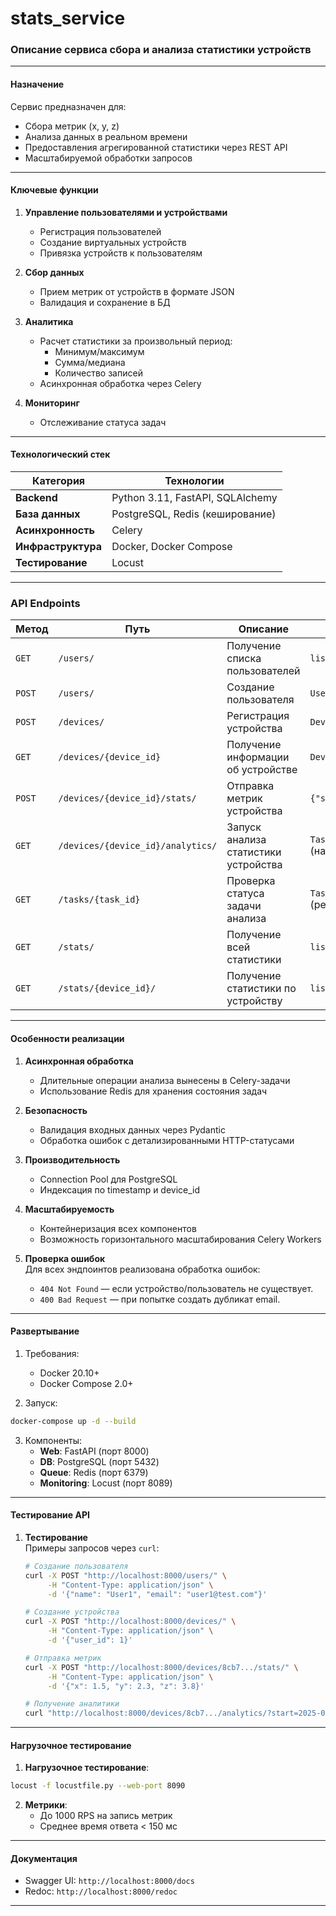 # stats_service

### Описание сервиса сбора и анализа статистики устройств

---

#### **Назначение**  
Сервис предназначен для:  
- Сбора метрик (x, y, z)
- Анализа данных в реальном времени  
- Предоставления агрегированной статистики через REST API  
- Масштабируемой обработки запросов  

---

#### **Ключевые функции**  
1. **Управление пользователями и устройствами**  
   - Регистрация пользователей  
   - Создание виртуальных устройств  
   - Привязка устройств к пользователям  

2. **Сбор данных**  
   - Прием метрик от устройств в формате JSON  
   - Валидация и сохранение в БД  

3. **Аналитика**  
   - Расчет статистики за произвольный период:  
     - Минимум/максимум  
     - Сумма/медиана  
     - Количество записей  
   - Асинхронная обработка через Celery  

4. **Мониторинг**  
   - Отслеживание статуса задач  

---

#### **Технологический стек**  
| Категория       | Технологии                          |
|-----------------|-------------------------------------|
| **Backend**     | Python 3.11, FastAPI, SQLAlchemy    |
| **База данных** | PostgreSQL, Redis (кеширование)     |
| **Асинхронность** | Celery                            |
| **Инфраструктура** | Docker, Docker Compose           |
| **Тестирование**  | Locust                            |

---

### **API Endpoints**  

| Метод   | Путь                            | Описание                                  | Ответ                          |
|---------|---------------------------------|-------------------------------------------|--------------------------------|
| `GET`   | `/users/`                       | Получение списка пользователей            | `list[UserOut]`                |
| `POST`  | `/users/`                       | Создание пользователя                     | `UserOut`                      |
| `POST`  | `/devices/`                     | Регистрация устройства                    | `DeviceOut`                    |
| `GET`   | `/devices/{device_id}`          | Получение информации об устройстве        | `DeviceOut`                    |
| `POST`  | `/devices/{device_id}/stats/`   | Отправка метрик устройства                | `{"status": "ok"}`             |
| `GET`   | `/devices/{device_id}/analytics/` | Запуск анализа статистики устройства      | `TaskStatus` (начало задачи)   |
| `GET`   | `/tasks/{task_id}`              | Проверка статуса задачи анализа           | `TaskStatus` (результат)       |
| `GET`   | `/stats/`                       | Получение всей статистики                 | `list[StatResponse]`           |
| `GET`   | `/stats/{device_id}/`           | Получение статистики по устройству        | `list[StatResponse]`           |

---

#### **Особенности реализации**  
1. **Асинхронная обработка**  
   - Длительные операции анализа вынесены в Celery-задачи  
   - Использование Redis для хранения состояния задач  

2. **Безопасность**  
   - Валидация входных данных через Pydantic  
   - Обработка ошибок с детализированными HTTP-статусами  

3. **Производительность**  
   - Connection Pool для PostgreSQL  
   - Индексация по timestamp и device_id  

4. **Масштабируемость**  
   - Контейнеризация всех компонентов  
   - Возможность горизонтального масштабирования Celery Workers  

5. **Проверка ошибок**  
   Для всех эндпоинтов реализована обработка ошибок:
   - `404 Not Found` — если устройство/пользователь не существует.  
   - `400 Bad Request` — при попытке создать дубликат email.  

---

#### **Развертывание**  
1. Требования:  
   - Docker 20.10+  
   - Docker Compose 2.0+  

2. Запуск:  
```bash
docker-compose up -d --build
```

3. Компоненты:  
   - **Web**: FastAPI (порт 8000)  
   - **DB**: PostgreSQL (порт 5432)  
   - **Queue**: Redis (порт 6379)  
   - **Monitoring**: Locust (порт 8089)  

---

#### **Тестирование API**

1. **Тестирование**  
   Примеры запросов через `curl`:
   ```bash
   # Создание пользователя
   curl -X POST "http://localhost:8000/users/" \
        -H "Content-Type: application/json" \
        -d '{"name": "User1", "email": "user1@test.com"}'

   # Создание устройства
   curl -X POST "http://localhost:8000/devices/" \
        -H "Content-Type: application/json" \
        -d '{"user_id": 1}'

   # Отправка метрик
   curl -X POST "http://localhost:8000/devices/8cb7.../stats/" \
        -H "Content-Type: application/json" \
        -d '{"x": 1.5, "y": 2.3, "z": 3.8}'

   # Получение аналитики
   curl "http://localhost:8000/devices/8cb7.../analytics/?start=2025-01-01T00:00:00&end=2025-12-31T23:59:59"
   ```

---

#### **Нагрузочное тестирование**  
1. **Нагрузочное тестирование**:  
```bash
locust -f locustfile.py --web-port 8090
```

2. **Метрики**:  
   - До 1000 RPS на запись метрик  
   - Среднее время ответа < 150 мс  

---

#### **Документация**  
- Swagger UI: `http://localhost:8000/docs`  
- Redoc: `http://localhost:8000/redoc`  

---